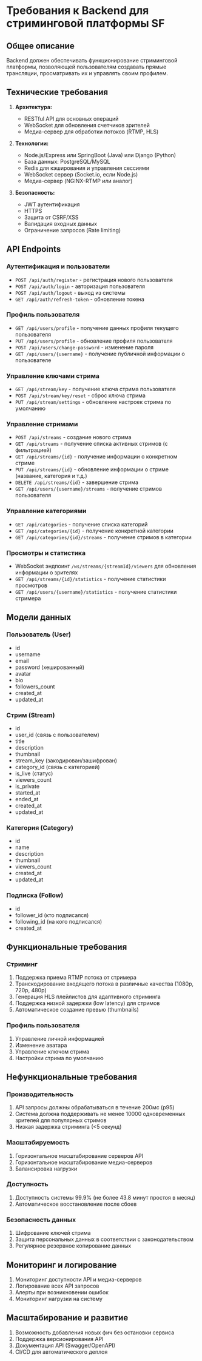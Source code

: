# Требования к Backend для стриминговой платформы SF

## Общее описание
Backend должен обеспечивать функционирование стриминговой платформы, позволяющей пользователям создавать прямые трансляции, просматривать их и управлять своим профилем.

## Технические требования
1. **Архитектура:** 
   - RESTful API для основных операций
   - WebSocket для обновления счетчиков зрителей
   - Медиа-сервер для обработки потоков (RTMP, HLS)

2. **Технологии:**
   - Node.js/Express или SpringBoot (Java) или Django (Python)
   - База данных: PostgreSQL/MySQL
   - Redis для кэширования и управления сессиями
   - WebSocket сервер (Socket.io, если Node.js)
   - Медиа-сервер (NGINX-RTMP или аналог)

3. **Безопасность:**
   - JWT аутентификация
   - HTTPS
   - Защита от CSRF/XSS
   - Валидация входных данных
   - Ограничение запросов (Rate limiting)

## API Endpoints

### Аутентификация и пользователи
- `POST /api/auth/register` - регистрация нового пользователя
- `POST /api/auth/login` - авторизация пользователя
- `POST /api/auth/logout` - выход из системы
- `GET /api/auth/refresh-token` - обновление токена

### Профиль пользователя
- `GET /api/users/profile` - получение данных профиля текущего пользователя
- `PUT /api/users/profile` - обновление профиля пользователя
- `POST /api/users/change-password` - изменение пароля
- `GET /api/users/{username}` - получение публичной информации о пользователе

### Управление ключами стрима
- `GET /api/stream/key` - получение ключа стрима пользователя
- `POST /api/stream/key/reset` - сброс ключа стрима
- `PUT /api/stream/settings` - обновление настроек стрима по умолчанию

### Управление стримами
- `POST /api/streams` - создание нового стрима
- `GET /api/streams` - получение списка активных стримов (с фильтрацией)
- `GET /api/streams/{id}` - получение информации о конкретном стриме
- `PUT /api/streams/{id}` - обновление информации о стриме (название, категория и т.д.)
- `DELETE /api/streams/{id}` - завершение стрима
- `GET /api/users/{username}/streams` - получение стримов пользователя

### Управление категориями
- `GET /api/categories` - получение списка категорий
- `GET /api/categories/{id}` - получение конкретной категории
- `GET /api/categories/{id}/streams` - получение стримов в категории

### Просмотры и статистика
- WebSocket эндпоинт `/ws/streams/{streamId}/viewers` для обновления информации о зрителях
- `GET /api/streams/{id}/statistics` - получение статистики просмотров
- `GET /api/users/{username}/statistics` - получение статистики стримера

## Модели данных

### Пользователь (User)
- id
- username
- email
- password (хешированный)
- avatar
- bio
- followers_count
- created_at
- updated_at

### Стрим (Stream)
- id
- user_id (связь с пользователем)
- title
- description
- thumbnail
- stream_key (закодирован/зашифрован)
- category_id (связь с категорией)
- is_live (статус)
- viewers_count
- is_private
- started_at
- ended_at
- created_at
- updated_at

### Категория (Category)
- id
- name
- description
- thumbnail
- viewers_count
- created_at
- updated_at

### Подписка (Follow)
- id
- follower_id (кто подписался)
- following_id (на кого подписался)
- created_at

## Функциональные требования

### Стриминг
1. Поддержка приема RTMP потока от стримера
2. Транскодирование входящего потока в различные качества (1080p, 720p, 480p)
3. Генерация HLS плейлистов для адаптивного стриминга
4. Поддержка низкой задержки (low latency) для стримов
5. Автоматическое создание превью (thumbnails)

### Профиль пользователя
1. Управление личной информацией
2. Изменение аватара
3. Управление ключом стрима
4. Настройки стрима по умолчанию

## Нефункциональные требования

### Производительность
1. API запросы должны обрабатываться в течение 200мс (p95)
2. Система должна поддерживать не менее 10000 одновременных зрителей для популярных стримов
3. Низкая задержка стриминга (<5 секунд)

### Масштабируемость
1. Горизонтальное масштабирование серверов API
2. Горизонтальное масштабирование медиа-серверов
3. Балансировка нагрузки

### Доступность
1. Доступность системы 99.9% (не более 43.8 минут простоя в месяц)
2. Автоматическое восстановление после сбоев

### Безопасность данных
1. Шифрование ключей стрима
2. Защита персональных данных в соответствии с законодательством
3. Регулярное резервное копирование данных

## Мониторинг и логирование
1. Мониторинг доступности API и медиа-серверов
2. Логирование всех API запросов
3. Алерты при возникновении ошибок
4. Мониторинг нагрузки на систему

## Масштабирование и развитие
1. Возможность добавления новых фич без остановки сервиса
2. Поддержка версионирования API
3. Документация API (Swagger/OpenAPI)
4. CI/CD для автоматического деплоя 